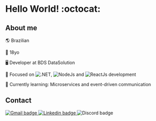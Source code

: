 # Hello World! :octocat:

## About me

🌎 Brazilian

🎂 18yo

🖥️ Developer at BDS DataSolution

🎯 Focused on <img alt=".NET" src="https://img.shields.io/badge/-.NET-512BD4?style=flat-square&logo=.net&logoColor=white" />, <img alt="NodeJs" src="https://img.shields.io/badge/-NodeJs-339933?style=flat-square&logo=node.js&logoColor=white" /> and <img alt="ReactJs" src="https://img.shields.io/badge/-ReactJs-51D0F0?style=flat-square&logo=React&logoColor=white" /> development

📖 Currently learning: Microservices and event-driven communication

## Contact

<p>
  <a target="_blank" href="mailto:vassao.dev@gmail.com?subject=[GitHub]">
    <img alt="Gmail badge" src="https://img.shields.io/badge/-vassao.dev@gmail.com-D14836?style=flat-square&logo=Gmail&logoColor=white" />
  </a>
  <a target="_blank" href="https://www.linkedin.com/in/vinicius-vassao/">
    <img alt="Linkedin badge" src="https://img.shields.io/badge/-Vinicius%20Vassão-0077B5?style=flat-square&logo=Linkedin&logoColor=white&link=https://www.linkedin.com/in/vinicius-vassao/" />
  </a>
  <img alt="Discord badge" src="https://img.shields.io/badge/-Vassoura%238230-7289DA?style=flat-square&logo=discord&logoColor=white" />
</p>
